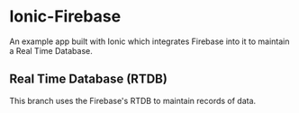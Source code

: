 # Ionic-Firebase

An example app built with Ionic which integrates Firebase into it to maintain a Real Time Database.

## Real Time Database (RTDB)

This branch uses the Firebase's RTDB to maintain records of data.
